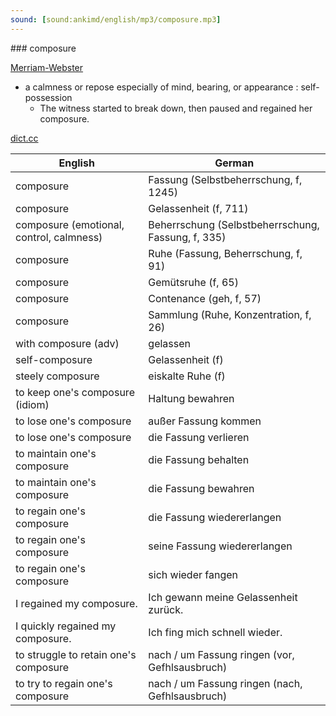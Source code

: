 ```yaml
---
sound: [sound:ankimd/english/mp3/composure.mp3]
---
```


\### composure

[Merriam-Webster](https://www.merriam-webster.com/dictionary/composure)

- a calmness or repose especially of mind, bearing, or appearance : self-possession
    - The witness started to break down, then paused and regained her composure.

[dict.cc](https://www.dict.cc/composure)

| English        | German       |
| -------------- | ------------ |
| composure | Fassung (Selbstbeherrschung, f, 1245) |
| composure | Gelassenheit (f, 711) |
| composure (emotional, control, calmness) | Beherrschung (Selbstbeherrschung, Fassung, f, 335) |
| composure | Ruhe (Fassung, Beherrschung, f, 91) |
| composure | Gemütsruhe (f, 65) |
| composure | Contenance (geh, f, 57) |
| composure | Sammlung (Ruhe, Konzentration, f, 26) |
| with composure (adv) | gelassen |
| self-composure | Gelassenheit (f) |
| steely composure | eiskalte Ruhe (f) |
| to keep one's composure (idiom) | Haltung bewahren |
| to lose one's composure | außer Fassung kommen |
| to lose one's composure | die Fassung verlieren |
| to maintain one's composure | die Fassung behalten |
| to maintain one's composure | die Fassung bewahren |
| to regain one's composure | die Fassung wiedererlangen |
| to regain one's composure | seine Fassung wiedererlangen |
| to regain one's composure | sich wieder fangen |
| I regained my composure. | Ich gewann meine Gelassenheit zurück. |
| I quickly regained my composure. | Ich fing mich schnell wieder. |
| to struggle to retain one's composure | nach / um Fassung ringen (vor, Gefhlsausbruch) |
| to try to regain one's composure | nach / um Fassung ringen (nach, Gefhlsausbruch) |
